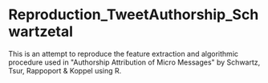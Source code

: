 # Reproduction_TweetAuthorship_Schwartzetal
This is an attempt to reproduce the feature extraction and algorithmic procedure used in "Authorship Attribution of Micro Messages" by Schwartz, Tsur, Rappoport &amp; Koppel using R.
